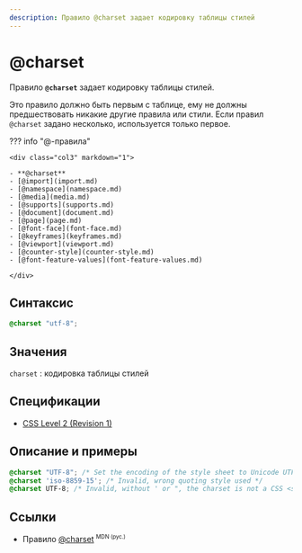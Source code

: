 ```yaml
---
description: Правило @charset задает кодировку таблицы стилей
---
```


# @charset

Правило **`@charset`** задает кодировку таблицы стилей.

Это правило должно быть первым с таблице, ему не должны предшествовать никакие другие правила или стили. Если правил `@charset` задано несколько, используется только первое.

??? info "@-правила"

    <div class="col3" markdown="1">

    - **@charset**
    - [@import](import.md)
    - [@namespace](namespace.md)
    - [@media](media.md)
    - [@supports](supports.md)
    - [@document](document.md)
    - [@page](page.md)
    - [@font-face](font-face.md)
    - [@keyframes](keyframes.md)
    - [@viewport](viewport.md)
    - [@counter-style](counter-style.md)
    - [@font-feature-values](font-feature-values.md)

    </div>

## Синтаксис

```css
@charset "utf-8";
```

## Значения

`charset`
: кодировка таблицы стилей

## Спецификации

- [CSS Level 2 (Revision 1)](http://www.w3.org/TR/CSS2/syndata.html#x57)

## Описание и примеры

```css
@charset "UTF-8"; /* Set the encoding of the style sheet to Unicode UTF-8 */
@charset 'iso-8859-15'; /* Invalid, wrong quoting style used */
@charset UTF-8; /* Invalid, without ' or ", the charset is not a CSS <string> */
```

## Ссылки

- Правило [@charset](https://developer.mozilla.org/en-US/docs/Web/CSS/@charset) <sup><small>MDN (рус.)</small></sup>
